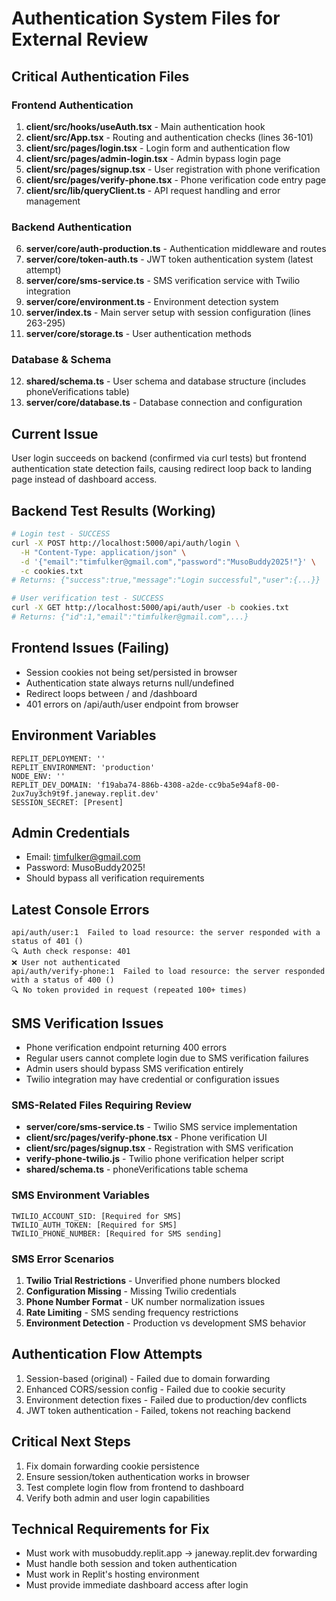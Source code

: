 # Authentication System Files for External Review

## Critical Authentication Files

### Frontend Authentication
1. **client/src/hooks/useAuth.tsx** - Main authentication hook
2. **client/src/App.tsx** - Routing and authentication checks (lines 36-101)
3. **client/src/pages/login.tsx** - Login form and authentication flow
4. **client/src/pages/admin-login.tsx** - Admin bypass login page
5. **client/src/pages/signup.tsx** - User registration with phone verification
6. **client/src/pages/verify-phone.tsx** - Phone verification code entry page
7. **client/src/lib/queryClient.ts** - API request handling and error management

### Backend Authentication
6. **server/core/auth-production.ts** - Authentication middleware and routes
7. **server/core/token-auth.ts** - JWT token authentication system (latest attempt)
8. **server/core/sms-service.ts** - SMS verification service with Twilio integration
9. **server/core/environment.ts** - Environment detection system
10. **server/index.ts** - Main server setup with session configuration (lines 263-295)
11. **server/core/storage.ts** - User authentication methods

### Database & Schema
12. **shared/schema.ts** - User schema and database structure (includes phoneVerifications table)
13. **server/core/database.ts** - Database connection and configuration

## Current Issue
User login succeeds on backend (confirmed via curl tests) but frontend authentication state detection fails, causing redirect loop back to landing page instead of dashboard access.

## Backend Test Results (Working)
```bash
# Login test - SUCCESS
curl -X POST http://localhost:5000/api/auth/login \
  -H "Content-Type: application/json" \
  -d '{"email":"timfulker@gmail.com","password":"MusoBuddy2025!"}' \
  -c cookies.txt
# Returns: {"success":true,"message":"Login successful","user":{...}}

# User verification test - SUCCESS  
curl -X GET http://localhost:5000/api/auth/user -b cookies.txt
# Returns: {"id":1,"email":"timfulker@gmail.com",...}
```

## Frontend Issues (Failing)
- Session cookies not being set/persisted in browser
- Authentication state always returns null/undefined
- Redirect loops between / and /dashboard
- 401 errors on /api/auth/user endpoint from browser

## Environment Variables
```
REPLIT_DEPLOYMENT: ''
REPLIT_ENVIRONMENT: 'production'  
NODE_ENV: ''
REPLIT_DEV_DOMAIN: 'f19aba74-886b-4308-a2de-cc9ba5e94af8-00-2ux7uy3ch9t9f.janeway.replit.dev'
SESSION_SECRET: [Present]
```

## Admin Credentials
- Email: timfulker@gmail.com
- Password: MusoBuddy2025!
- Should bypass all verification requirements

## Latest Console Errors
```
api/auth/user:1  Failed to load resource: the server responded with a status of 401 ()
🔍 Auth check response: 401
❌ User not authenticated
api/auth/verify-phone:1  Failed to load resource: the server responded with a status of 400 ()
🔍 No token provided in request (repeated 100+ times)
```

## SMS Verification Issues
- Phone verification endpoint returning 400 errors
- Regular users cannot complete login due to SMS verification failures
- Admin users should bypass SMS verification entirely
- Twilio integration may have credential or configuration issues

### SMS-Related Files Requiring Review
- **server/core/sms-service.ts** - Twilio SMS service implementation
- **client/src/pages/verify-phone.tsx** - Phone verification UI
- **client/src/pages/signup.tsx** - Registration with SMS verification
- **verify-phone-twilio.js** - Twilio phone verification helper script
- **shared/schema.ts** - phoneVerifications table schema

### SMS Environment Variables
```
TWILIO_ACCOUNT_SID: [Required for SMS]
TWILIO_AUTH_TOKEN: [Required for SMS]  
TWILIO_PHONE_NUMBER: [Required for SMS sending]
```

### SMS Error Scenarios
1. **Twilio Trial Restrictions** - Unverified phone numbers blocked
2. **Configuration Missing** - Missing Twilio credentials
3. **Phone Number Format** - UK number normalization issues
4. **Rate Limiting** - SMS sending frequency restrictions
5. **Environment Detection** - Production vs development SMS behavior

## Authentication Flow Attempts
1. Session-based (original) - Failed due to domain forwarding
2. Enhanced CORS/session config - Failed due to cookie security
3. Environment detection fixes - Failed due to production/dev conflicts  
4. JWT token authentication - Failed, tokens not reaching backend

## Critical Next Steps
1. Fix domain forwarding cookie persistence
2. Ensure session/token authentication works in browser
3. Test complete login flow from frontend to dashboard
4. Verify both admin and user login capabilities

## Technical Requirements for Fix
- Must work with musobuddy.replit.app → janeway.replit.dev forwarding
- Must handle both session and token authentication
- Must work in Replit's hosting environment
- Must provide immediate dashboard access after login